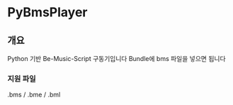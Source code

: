 # PyBmsPlayer
## 개요
Python 기반 Be-Music-Script 구동기입니다
Bundle에 bms 파일을 넣으면 됩니다
### 지원 파일
.bms / .bme / .bml